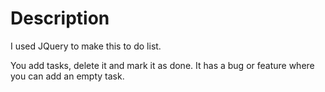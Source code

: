 # Description

I used JQuery to make this to do list.

You add tasks, delete it and mark it as done.
It has a bug or feature where you can add an empty task.